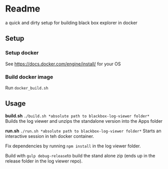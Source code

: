 # Readme
a quick and dirty setup for building black box explorer in docker

## Setup
### Setup docker 
See https://docs.docker.com/engine/install/ for your OS

### Build docker image
Run `docker_build.sh`

## Usage
**build.sh**
`./build.sh *absolute path to blackbox-log-viewer folder*`
Builds the log viewer and unzips the standalone version into the Apps folder

**run.sh**
`./run.sh *absolute path to blackbox-log-viewer folder*`
Starts an interactive session in teh docker container.

Fix dependencies by running `npm install` in the log viewer folder.

Build with `gulp debug-release`to build the stand alone zip (ends up in the release folder in the log viewer repo).

